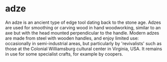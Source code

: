 adze
====

An adze is an ancient type of edge tool dating back to the stone age. Adzes are used for smoothing or carving wood in hand woodworking, similar to an axe but with the head mounted perpendicular to the handle. Modern adzes are made from steel with wooden handles, and enjoy limited use: occasionally in semi-industrial areas, but particularly by 'revivalists' such as those at the Colonial Williamsburg cultural center in Virginia, USA. It remains in use for some specialist crafts, for example by coopers.